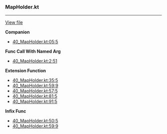 ### MapHolder.kt
---
[View file](files/40_MapHolder.kt)

**Companion**

 - [40_MapHolder.kt:05:5](files/40_MapHolder.kt#L05)

**Func Call With Named Arg**

 - [40_MapHolder.kt:2:51](files/40_MapHolder.kt#L2:)

**Extension Function**

 - [40_MapHolder.kt:35:5](files/40_MapHolder.kt#L35)
 - [40_MapHolder.kt:59:9](files/40_MapHolder.kt#L59)
 - [40_MapHolder.kt:57:5](files/40_MapHolder.kt#L57)
 - [40_MapHolder.kt:81:5](files/40_MapHolder.kt#L81)
 - [40_MapHolder.kt:91:5](files/40_MapHolder.kt#L91)

**Infix Func**

 - [40_MapHolder.kt:50:5](files/40_MapHolder.kt#L50)
 - [40_MapHolder.kt:59:9](files/40_MapHolder.kt#L59)
